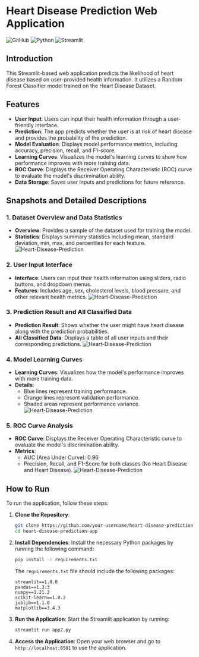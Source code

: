 
# Heart Disease Prediction Web Application

![GitHub](https://img.shields.io/github/license/Moonshot-AI/heart-disease-prediction-app)
![Python](https://img.shields.io/badge/python-3.8+-blue.svg)
![Streamlit](https://img.shields.io/badge/streamlit-1.0+-blue.svg)

## Introduction

This Streamlit-based web application predicts the likelihood of heart disease based on user-provided health information. It utilizes a Random Forest Classifier model trained on the Heart Disease Dataset.

## Features

- **User Input**: Users can input their health information through a user-friendly interface.
- **Prediction**: The app predicts whether the user is at risk of heart disease and provides the probability of the prediction.
- **Model Evaluation**: Displays model performance metrics, including accuracy, precision, recall, and F1-score.
- **Learning Curves**: Visualizes the model's learning curves to show how performance improves with more training data.
- **ROC Curve**: Displays the Receiver Operating Characteristic (ROC) curve to evaluate the model's discrimination ability.
- **Data Storage**: Saves user inputs and predictions for future reference.

## Snapshots and Detailed Descriptions

### 1. Dataset Overview and Data Statistics
- **Overview**: Provides a sample of the dataset used for training the model.
- **Statistics**: Displays summary statistics including mean, standard deviation, min, max, and percentiles for each feature.
![Heart-Disease-Prediction](Snapshots/1.png)

### 2. User Input Interface
- **Interface**: Users can input their health information using sliders, radio buttons, and dropdown menus.
- **Features**: Includes age, sex, cholesterol levels, blood pressure, and other relevant health metrics.
![Heart-Disease-Prediction](Snapshots/2.png)

### 3. Prediction Result and All Classified Data
- **Prediction Result**: Shows whether the user might have heart disease along with the prediction probabilities.
- **All Classified Data**: Displays a table of all user inputs and their corresponding predictions.
![Heart-Disease-Prediction](Snapshots/3.png)

### 4. Model Learning Curves
- **Learning Curves**: Visualizes how the model's performance improves with more training data.
- **Details**:
  - Blue lines represent training performance.
  - Orange lines represent validation performance.
  - Shaded areas represent performance variance.
![Heart-Disease-Prediction](Snapshots/4.png)

### 5. ROC Curve Analysis
- **ROC Curve**: Displays the Receiver Operating Characteristic curve to evaluate the model's discrimination ability.
- **Metrics**:
  - AUC (Area Under Curve): 0.96
  - Precision, Recall, and F1-Score for both classes (No Heart Disease and Heart Disease).
![Heart-Disease-Prediction](Snapshots/5.png)

## How to Run

To run the application, follow these steps:

1. **Clone the Repository**:
   ```bash
   git clone https://github.com/your-username/heart-disease-prediction-app.git
   cd heart-disease-prediction-app
   ```

2. **Install Dependencies**:
   Install the necessary Python packages by running the following command:
   ```bash
   pip install -r requirements.txt
   ```
   The `requirements.txt` file should include the following packages:
   ```
   streamlit==1.0.0
   pandas==1.3.3
   numpy==1.21.2
   scikit-learn==1.0.2
   joblib==1.1.0
   matplotlib==3.4.3
   ```

3. **Run the Application**:
   Start the Streamlit application by running:
   ```bash
   streamlit run app2.py
   ```

4. **Access the Application**:
   Open your web browser and go to `http://localhost:8501` to use the application.

